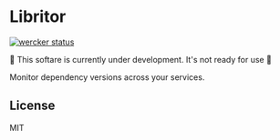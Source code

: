 # Libritor

[![wercker status](https://app.wercker.com/status/c7b3a2e75f8415bdf75097e6bf0fc6d7/s/master "wercker status")](https://app.wercker.com/project/bykey/c7b3a2e75f8415bdf75097e6bf0fc6d7)

🚧 This softare is currently under development. It's not ready for use 🚧

Monitor dependency versions across your services.

## License

MIT
